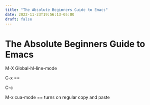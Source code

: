 ```yaml
---
title: "The Absolute Beginners Guide to Emacs"
date: 2022-11-23T19:56:13-05:00
draft: false
---
```


# The Absolute Beginners Guide to Emacs

M-X Global-hl-line-mode

C-x == 

C-c

M-x cua-mode == turns on regular copy and paste



